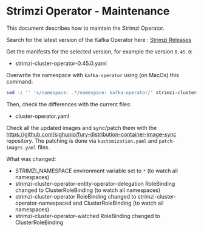 # Strimzi Operator - Maintenance

This document describes how to maintain the Strimzi Operator.

Search for the latest version of the Kafka Operator here : [Strimzi Releases](https://github.com/strimzi/strimzi-kafka-operator/releases)

Get the manifests for the selected version, for example the version `0.45.0`:

- strimzi-cluster-operator-0.45.0.yaml

Overwrite the namespace with `kafka-operator` using (on MacOs) this command:

```bash
sed -i '' 's/namespace: .*/namespace: kafka-operator/' strimzi-cluster-operator-0.45.0.yaml
```

Then, check the differences with the current files:

- cluster-operator.yaml

Check all the updated images and sync/patch them with the https://github.com/sighupio/fury-distribution-container-image-sync
repository. The patching is done via `kustomization.yaml` and `patch-images.yaml` files.

What was changed:

- STRIMZI_NAMESPACE environment variable set to `*` (to watch all namespaces)
- strimzi-cluster-operator-entity-operator-delegation RoleBinding changed to ClusterRoleBinding (to watch all namespaces)
- strimzi-cluster-operator RoleBinding changed to strimzi-cluster-operator-namespaced and ClusterRoleBinding (to watch all namespaces)
- strimzi-cluster-operator-watched RoleBinding changed to ClusterRoleBinding

